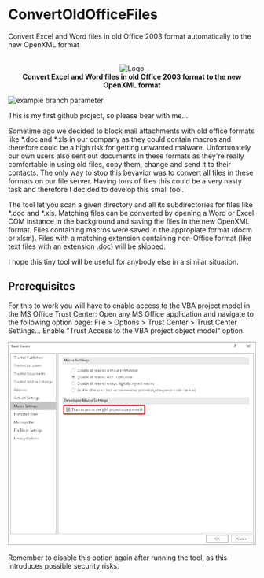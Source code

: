 # ConvertOldOfficeFiles
Convert Excel and Word files in old Office 2003 format automatically to the new OpenXML format

<p align="center"></br>
  <img src="https://github.com/bdegel/ConvertOldOfficeFiles/blob/master/ConvertOldOfficeFiles/Convert-File.ico" alt="Logo"/></br>
  <b>Convert Excel and Word files in old Office 2003 format to the new OpenXML format</b></br>
</p>

![example branch parameter](https://github.com/farosch/ConvertOldOfficeFiles/actions/workflows/ci.yml/badge.svg?branch=master)

This is my first github project, so please bear with me...


Sometime ago we decided to block mail attachments with old office formats like *.doc and *.xls in our company as they could contain macros and therefore could be a high risk for getting unwanted malware. Unfortunately our own users also sent out documents in these formats as they're really comfortable in using old files, copy them, change and send it to their contacts. The only way to stop this bevavior was to convert all files in these formats on our file server. Having tons of files this could be a very nasty task and therefore I decided to develop this small tool.

The tool let you scan a given directory and all its subdirectories for files like *.doc and *.xls. Matching files can be converted by opening a Word or Excel COM instance in the background and saving the files in the new OpenXML format. Files containing macros were saved in the appropiate format (docm or xlsm). Files with a matching extension containing non-Office format (like text files with an extension .doc) will be skipped.

I hope this tiny tool will be useful for anybody else in a similar situation.

## Prerequisites
For this to work you will have to enable access to the VBA project model in the MS Office Trust Center:
Open any MS Office application and navigate to the following option page:
File > Options > Trust Center > Trust Center Settings...
Enable "Trust Access to the VBA project object model" option.

![Office Settings](https://github.com/bdegel/ConvertOldOfficeFiles/blob/master/ProjectFiles/TrustCenter.png)

Remember to disable this option again after running the tool, as this introduces possible security risks.
